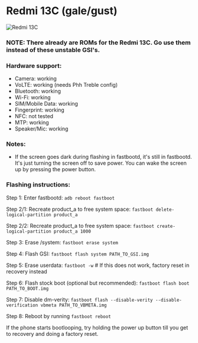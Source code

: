 # Redmi 13C (gale/gust)
![Redmi 13C](https://fdn2.gsmarena.com/vv/bigpic/xiaomi-redmi-13c.jpg)

### NOTE: There already are ROMs for the Redmi 13C. Go use them instead of these unstable GSI's.

### Hardware support:
- Camera: working
- VoLTE: working (needs Phh Treble config)
- Bluetooth: working
- Wi-Fi: working
- SIM/Mobile Data: working
- Fingerprint: working
- NFC: not tested
- MTP: working
- Speaker/Mic: working

### Notes:
- If the screen goes dark during flashing in fastbootd, it's still in fastbootd. It's just turning the screen off to save power. You can wake the screen up by pressing the power button.

### Flashing instructions:

Step 1: Enter fastbootd: `adb reboot fastboot`

Step 2/1: Recreate product_a to free system space: `fastboot delete-logical-partition product_a`

Step 2/2: Recreate product_a to free system space: `fastboot create-logical-partition product_a 1000`

Step 3: Erase /system: `fastboot erase system`

Step 4: Flash GSI: `fastboot flash system PATH_TO_GSI.img`

Step 5: Erase userdata: `fastboot -w` # If this does not work, factory reset in recovery instead

Step 6: Flash stock boot (optional but recommended): `fastboot flash boot PATH_TO_BOOT.img`

Step 7: Disable dm-verity: `fastboot flash --disable-verity --disable-verification vbmeta PATH_TO_VBMETA.img`

Step 8: Reboot by running `fastboot reboot`

If the phone starts bootlooping, try holding the power up button till you get to recovery and doing a factory reset.